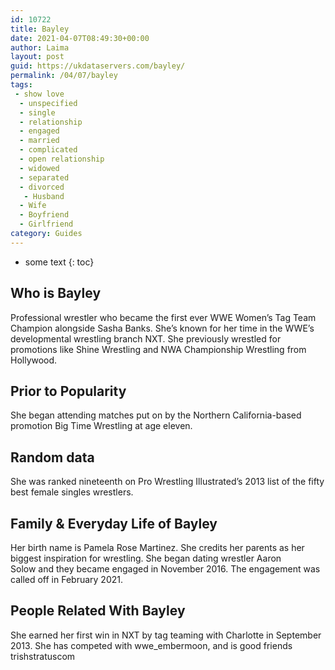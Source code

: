 ```yaml
---
id: 10722
title: Bayley
date: 2021-04-07T08:49:30+00:00
author: Laima
layout: post
guid: https://ukdataservers.com/bayley/
permalink: /04/07/bayley
tags:
 - show love
  - unspecified
  - single
  - relationship
  - engaged
  - married
  - complicated
  - open relationship
  - widowed
  - separated
  - divorced
   - Husband
  - Wife
  - Boyfriend
  - Girlfriend
category: Guides
---
```


* some text
{: toc}


## Who is Bayley
                  
                  
                  
Professional wrestler who became the first ever WWE Women&#8217;s Tag Team Champion alongside Sasha Banks. She&#8217;s known for her time in the WWE&#8217;s developmental wrestling branch NXT. She previously wrestled for promotions like Shine Wrestling and NWA Championship Wrestling from Hollywood.
                  
              
            
              
            
                
                
                
## Prior to Popularity
                  
                  
                  
She began attending matches put on by the Northern California-based promotion Big Time Wrestling at age eleven.
                  
              
            
              
            
                
                
                
## Random data
                  
                  
                  
She was ranked nineteenth on Pro Wrestling Illustrated&#8217;s 2013 list of the fifty best female singles wrestlers.
                  
              
            
              
            
                
                
                
## Family & Everyday Life of Bayley
                  
                  
                  
Her birth name is Pamela Rose Martinez. She credits her parents as her biggest inspiration for wrestling. She began dating wrestler Aaron Solow and they became engaged in November 2016. The engagement was called off in February 2021.
                  
              
            
              
            
                
                
                
## People Related With Bayley
                  
                  
                  
She earned her first win in NXT by tag teaming with Charlotte in September 2013. She has competed with wwe_embermoon, and is good friends trishstratuscom
                  
              
            
              
            
                
              
            
              
              
            
            
              
            
          
          
          